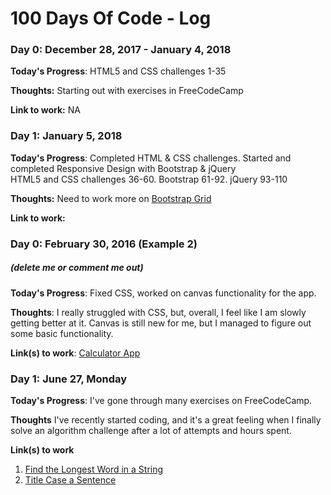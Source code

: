 # 100 Days Of Code - Log

### Day 0: December 28, 2017 - January 4, 2018
**Today's Progress**: HTML5 and CSS challenges 1-35

**Thoughts:** Starting out with exercises in FreeCodeCamp

**Link to work:** NA

### Day 1: January 5, 2018
**Today's Progress**: Completed HTML & CSS challenges. Started and completed Responsive Design with Bootstrap & jQuery
</br>HTML5 and CSS challenges 36-60. Bootstrap 61-92. jQuery 93-110

**Thoughts:** Need to work more on [Bootstrap Grid](https://www.freecodecamp.org/challenges/use-the-bootstrap-grid-to-put-elements-side-by-side)

**Link to work:** 

### Day 0: February 30, 2016 (Example 2)
##### (delete me or comment me out)

**Today's Progress**: Fixed CSS, worked on canvas functionality for the app.

**Thoughts**: I really struggled with CSS, but, overall, I feel like I am slowly getting better at it. Canvas is still new for me, but I managed to figure out some basic functionality.

**Link(s) to work**: [Calculator App](http://www.example.com)
















### Day 1: June 27, Monday

**Today's Progress**: I've gone through many exercises on FreeCodeCamp.

**Thoughts** I've recently started coding, and it's a great feeling when I finally solve an algorithm challenge after a lot of attempts and hours spent.

**Link(s) to work**
1. [Find the Longest Word in a String](https://www.freecodecamp.com/challenges/find-the-longest-word-in-a-string)
2. [Title Case a Sentence](https://www.freecodecamp.com/challenges/title-case-a-sentence)
